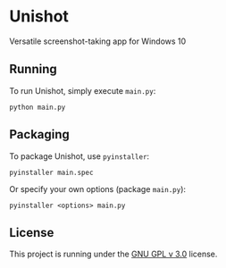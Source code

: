 # Unishot

Versatile screenshot-taking app for Windows 10

## Running

To run Unishot, simply execute `main.py`:

```
python main.py
```

## Packaging

To package Unishot, use `pyinstaller`:

```
pyinstaller main.spec
```

Or specify your own options (package `main.py`):

```
pyinstaller <options> main.py
```

## License

This project is running under the [GNU GPL v 3.0](license.md) license.
